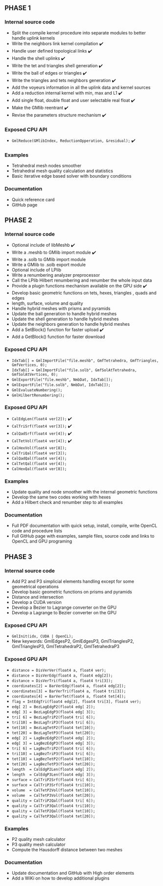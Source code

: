
## PHASE 1

### Internal source code

- Split the compile kernel procedure into separate modules to better handle uplink kernels
- Write the neighbors link kernel compilation :heavy_check_mark:
- Handle user defined topological links :heavy_check_mark:
- Handle the shell uplinks :heavy_check_mark:
- Write the tet and triangles shell generation :heavy_check_mark:
- Write the ball of edges or triangles :heavy_check_mark:
- Write the triangles and tets neighbors generation :heavy_check_mark:
- Add the voyeurs information in all the uplink data and kernel sources
- Add a reduction internal kernel with min, max and L1 :heavy_check_mark:
- Add single float, double float and user selectable real float :heavy_check_mark:
- Make the GMlib reentrant :heavy_check_mark:
- Revise the parameters structure mechanism :heavy_check_mark:

### Exposed CPU API

- `GmlReduce(GMlibIndex, ReductionOpperation, &residual);` :heavy_check_mark:

### Examples

- Tetrahedral mesh nodes smoother
- Tetrahedral mesh quality calculation and statistics
- Basic iterative edge based solver with boundary conditions

### Documentation

- Quick reference card
- GitHub page

## PHASE 2

### Internal source code

- Optional include of libMeshb :heavy_check_mark:
- Write a .meshb to GMlib import module :heavy_check_mark:
- Write a .solb to GMlib import module
- Write a GMlib to .solb export module
- Optional include of LPlib
- Write a renumbering analyzer preprocessor
- Call the LPlib Hilbert renumbering and renumber the whole input data
- Provide a plugin functions mechanism available on the GPU side :heavy_check_mark:
- Develop basic geometric functions on tets, hexes, triangles , quads and edges
- length, surface, volume and quality
- Handle hybrid meshes with prisms and pyramids
- Update the ball generation to handle hybrid meshes
- Update the shell generation to handle hybrid meshes
- Update the neighbors generation to handle hybrid meshes
- Add a SetBlock() function for faster upload :heavy_check_mark:
- Add a GetBlock() function for faster download

### Exposed CPU API

- `IdxTab[] = GmlImportFile("file.meshb", GmfTetrahedra, GmfTriangles, GmfVertices, 0);`
- `IdxTab[] = GmlImportFile("file.solb", GmfSolAtTetrahedra, GmfSolAtVertices, 0);`
- `GmlExportFile("file.meshb", NmbDat, IdxTab[]);`
- `GmlExportFile("file.solb", NmbDat, IdxTab[]);`
- `GmlEvaluateNumbering();`
- `GmlHilbertRenumbering();`

### Exposed GPU API

- `CalEdgLen(float4 ver[2]);` :heavy_check_mark:
- `CalTriSrf(float4 ver[3]);` :heavy_check_mark:
- `CalQadSrf(float4 ver[4]);` :heavy_check_mark:
- `CalTetVol(float4 ver[4]);` :heavy_check_mark:
- `CalHexVol(float4 ver[8]);`
- `CalTriQal(float4 ver[3]);`
- `CalQadQal(float4 ver[4]);`
- `CalTetQal(float4 ver[4]);`
- `CalHexQal(float4 ver[8]);`

### Examples

- Update quality and node smoother with the internal geometric functions
- Develop the same two codes working with hexes
- Add a Hilbert check and renumber step to all examples

### Documentation

- Full PDF documentation with quick setup, install, compile, write OpenCL code and procedure lists
- Full GitHub page with examples, sample files, source code and links to OpenCL and GPU programing

## PHASE 3

### Internal source code

- Add P2 and P3 simplicial elements handling except for some geometrical operations
- Develop basic geometric functions on prisms and pyramids
- Distance and intersection
- Develop a CUDA version
- Develop a Bezier to Lagrange converter on the GPU
- Develop a Lagrange to Bezier converter on the GPU

### Exposed CPU API

- `GmlInit(idx, CUDA | OpenCL);`
- New keywords: GmlEdgesP2, GmlEdgesP3, GmlTrianglesP2, GmlTrianglesP3, GmlTetrahedraP2, GmlTetrahedraP3

### Exposed GPU API

- `distance = DisVerVer(float4 a, float4 ver);`
- `distance = DisVerEdg(float4 a, float4 edg[2]);`
- `distance = DisVerTri(float4 a, float4 tri[3]);`
- `coordinates[2] = BarVerEdg(float4 a, float4 edg[2]);`
- `coordinates[3] = BarVerTri(float4 a, float4 tri[3]);`
- `coordinates[4] = BarVerTet(float4 a, float4 tet[4]);`
- `flag = IntEdgTri(float4 edg[2], float4 tri[3], float4 ver);`
- `edg[ 2] = BezLagEdgP2(float4 edg[ 2]);`
- `edg[ 3] = BezLagEdgP3(float4 edg[ 3]);`
- `tri[ 6] = BezLagTriP2(float4 tri[ 6]);`
- `tri[10] = BezLagTriP3(float4 tri[ 6]);`
- `tet[10] = BezLagTetP2(float4 tet[10]);`
- `tet[20] = BezLagTetP3(float4 tet[20]);`
- `edg[ 2] = LagBezEdgP2(float4 edg[ 2]);`
- `edg[ 3] = LagBezEdgP3(float4 edg[ 3]);`
- `tri[ 6] = LagBezTriP2(float4 tri[ 6]);`
- `tri[10] = LagBezTriP3(float4 tri[ 6]);`
- `tet[10] = LagBezTetP2(float4 tet[10]);`
- `tet[20] = LagBezTetP3(float4 tet[20]);`
- `length  = CalEdgP2Len(float4 edg[ 2]);`
- `length  = CalEdgP3Len(float4 edg[ 3]);`
- `surface = CalTriP2Srf(float4 tri[ 6]);`
- `surface = CalTriP3Srf(float4 tri[10]);`
- `volume  = CalTetP2Vol(float4 tet[10]);`
- `volume  = CalTetP3Vol(float4 tet[20]);`
- `quality = CalTriP2Qal(float4 tri[ 6]);`
- `quality = CalTriP3Qal(float4 tri[10]);`
- `quality = CalTetP2Qal(float4 tet[10]);`
- `quality = CalTetP3Qal(float4 tet[20]);`

### Examples

- P2 quality mesh calculator
- P3 quality mesh calculator
- Compute the Hausdorff distance between two meshes

### Documentation

- Update documentation and GitHub with High order elements
- Add a WiKi on how to develop additional plugins
